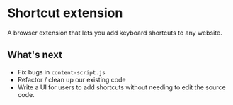 # Shortcut extension

A browser extension that lets you add keyboard shortcuts to any website.

## What's next
- Fix bugs in `content-script.js`
- Refactor / clean up our existing code
- Write a UI for users to add shortcuts without needing to edit the source code.